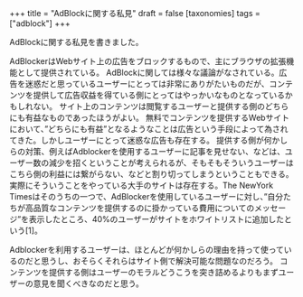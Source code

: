 +++
title = "AdBlockに関する私見"
draft = false
[taxonomies]
tags = ["adblock"]
+++

AdBlockに関する私見を書きました。

AdBlockerはWebサイト上の広告をブロックするもので、主にブラウザの拡張機能として提供されている。
AdBlockに関しては様々な議論がなされている。広告を迷惑だと思っているユーザーにとっては非常にありがたいものだが、コンテンツを提供して広告収益を得ている側にとってはやっかいなものとなっているかもしれない。
サイト上のコンテンツは閲覧するユーザーと提供する側のどちらにも有益なものであったほうがよい。
無料でコンテンツを提供するWebサイトにおいて、”どちらにも有益”となるようなことは広告という手段によって為されてきた。しかしユーザーにとって迷惑な広告も存在する。
提供する側が何かしらの対策、例えばAdblockerを使用するユーザーに記事を見せない、などは、ユーザー数の減少を招くということが考えられるが、そもそもそういうユーザーはこちら側の利益には繋がらない、などと割り切ってしまうということもできる。
実際にそういうことをやっている大手のサイトは存在する。The NewYork Timesはそのうちの一つで、AdBlockerを使用しているユーザーに対し、”自分たちが高品質なコンテンツを提供するのに掛かっている費用についてのメッセージ”を表示したところ、40%のユーザーがサイトをホワイトリストに追加したという[1]。

Adblockerを利用するユーザーは、ほとんどが何かしらの理由を持って使っているのだと思うし、おそらくそれらはサイト側で解決可能な問題なのだろう。
コンテンツを提供する側はユーザーのモラルどうこうを突き詰めるよりもまずユーザーの意見を聞くべきなのだと思う。